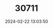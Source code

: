 ---
title: "30711"
category: "Hampea reynae"
draft: false
date: 2024-02-22 13:03:50
languages:
  Spanish; Castilian: ["Majagua"]
---